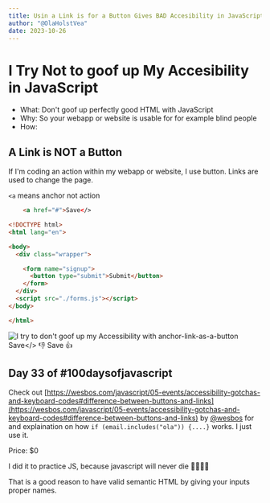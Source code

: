 ```yaml
---
title: Usin a Link is for a Button Gives BAD Accesibility in JavaScript
author: "@OlaHolstVea"
date: 2023-10-26
---
```


# I Try Not to goof up My Accesibility in JavaScript

- What: Don't goof up perfectly good HTML with JavaScript
- Why: So your webapp or website is usable for for example blind people
- How:

## A Link is NOT a Button

If I'm coding an action within my webapp or website, I use button.
Links are used to change the page.

`<a` means anchor not action



```html
    <a href="#">Save</>
```


```html
<!DOCTYPE html>
<html lang="en">

<body>
  <div class="wrapper">

    <form name="signup">
      <button type="submit">Submit</button>
    </form>
  </div>
  <script src="./forms.js"></script>
</body>

</html>
```


![I try to don't goof up my Accessibility with anchor-link-as-a-button <a href="#">Save</> 👎 <button type="#">Save</button> 👍](https://pbs.twimg.com/media/F9W6McTWkAAdvu3?format=jpg&name=large)

## Day 33 of #100daysofjavascript

Check out [https://wesbos.com/javascript/05-events/accessibility-gotchas-and-keyboard-codes#difference-between-buttons-and-links](https://wesbos.com/javascript/05-events/accessibility-gotchas-and-keyboard-codes#difference-between-buttons-and-links) by
[@wesbos](https://twitter.com/wesbos)
 for and explaination on how `if (email.includes("ola")) {....}` works. I just use it.

Price: $0

I did it to practice JS, because javascript will never die 💪🥳🏴‍☠️


That is a good reason to have valid semantic HTML by giving your inputs proper names.